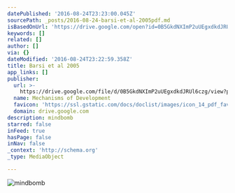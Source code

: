 ```yaml
---
datePublished: '2016-08-24T23:23:00.045Z'
sourcePath: _posts/2016-08-24-barsi-et-al-2005pdf.md
isBasedOnUrl: 'https://drive.google.com/open?id=0B5GkdNXImP2uUEgxdkdJRUl6czg'
keywords: []
related: []
author: []
via: {}
dateModified: '2016-08-24T23:22:59.358Z'
title: Barsi et al 2005
app_links: []
publisher:
  url: >-
    https://drive.google.com/file/d/0B5GkdNXImP2uUEgxdkdJRUl6czg/view?pref=2&pli=1
  name: Mechanisms of Development
  favicon: 'https://ssl.gstatic.com/docs/doclist/images/icon_14_pdf_favicon.ico'
  domain: drive.google.com
description: mindbomb
starred: false
inFeed: true
hasPage: false
inNav: false
_context: 'http://schema.org'
_type: MediaObject

---
```

![mindbomb](https://the-grid-user-content.s3-us-west-2.amazonaws.com/12cbc3a0-225d-407d-ad02-79c59fd07247.jpg)